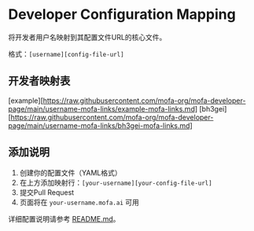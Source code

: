 # Developer Configuration Mapping

将开发者用户名映射到其配置文件URL的核心文件。

格式：`[username][config-file-url]`

## 开发者映射表

[example][https://raw.githubusercontent.com/mofa-org/mofa-developer-page/main/username-mofa-links/example-mofa-links.md]
[bh3gei][https://raw.githubusercontent.com/mofa-org/mofa-developer-page/main/username-mofa-links/bh3gei-mofa-links.md]

## 添加说明

1. 创建你的配置文件（YAML格式）
2. 在上方添加映射行：`[your-username][your-config-file-url]`  
3. 提交Pull Request
4. 页面将在 `your-username.mofa.ai` 可用

详细配置说明请参考 [README.md](README.md)。
